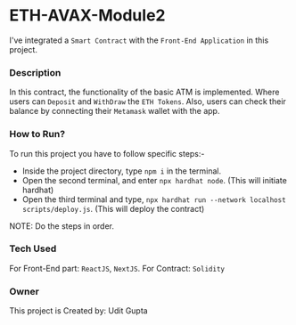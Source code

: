 # ETH-AVAX-Module2

I've integrated a `Smart Contract` with the `Front-End Application` in this project.

### Description

In this contract, the functionality of the basic ATM is implemented. Where users can `Deposit` and `WithDraw` the `ETH Tokens`. Also, users can check their balance by connecting their `Metamask` wallet with the app.

### How to Run?

To run this project you have to follow specific steps:-
  - Inside the project directory, type `npm i` in the terminal.
  - Open the second terminal, and enter `npx hardhat node`.  (This will initiate hardhat)
  - Open the third terminal and type, `npx hardhat run --network localhost scripts/deploy.js`. (This will deploy the contract)

NOTE: Do the steps in order.

### Tech Used

For Front-End part: `ReactJS`, `NextJS`.
For Contract: `Solidity`

### Owner

This project is Created by: Udit Gupta
